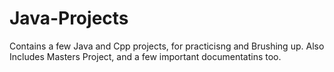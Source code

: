 # Java-Projects
Contains a few Java and Cpp projects, for practicisng and Brushing up. Also Includes Masters Project, and a few important documentatins too.
